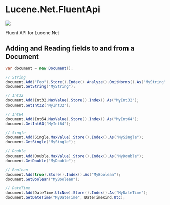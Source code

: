 # Lucene.Net.FluentApi
![](https://spiralapps.visualstudio.com/DefaultCollection/_apis/public/build/definitions/5c966bbb-1fb5-42d3-a4ff-be9aecd6277b/3/badge)

Fluent API for Lucene.Net

Adding and Reading fields to and from a Document
------------------------------------------------------------

```c#
var document = new Document();

// String
document.Add("Foo").Store().Index().Analyze().OmitNorms().As("MyString");
document.GetString("MyString");

// Int32
document.Add(Int32.MaxValue).Store().Index().As("MyInt32");
document.GetInt32("MyInt32");

// Int64
document.Add(Int64.MaxValue).Store().Index().As("MyInt64");
document.GetInt64("MyInt64");

// Single
document.Add(Single.MaxValue).Store().Index().As("MySingle");
document.GetSingle("MySingle");

// Double
document.Add(Double.MaxValue).Store().Index().As("MyDouble");
document.GetDouble("MyDouble");

// Boolean
document.Add(true).Store().Index().As("MyBoolean");
document.GetBoolean("MyBoolean");

// DateTime
document.Add(DateTime.UtcNow).Store().Index().As("MyDateTime");
document.GetDateTime("MyDateTime", DateTimeKind.Utc);
```